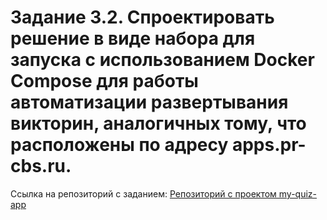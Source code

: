 # Задание 3.2. Спроектировать решение в виде набора для запуска с использованием Docker Compose для работы автоматизации развертывания викторин, аналогичных тому, что расположены по адресу apps.pr-cbs.ru.
Ссылка на репозиторий с заданием:
[Репозиторий с проектом my-quiz-app](https://github.com/vichnya/my-quiz-app)
